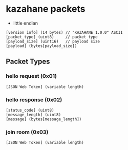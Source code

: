 # kazahane packets

- little endian

```
[version info] (14 bytes) // "KAZAHANE 1.0.0" ASCII
[packet_type] (uint8)     // packet type
[payload_size] (uint16)   // payload size
[payload] (bytes[payload_size])
```

## Packet Types

### hello request (0x01)

```
[JSON Web Token] (variable length)
```

### hello response (0x02)

```
[status_code] (uint8)
[message_length] (uint8)
[message] (bytes[message_length])
```

### join room (0x03)

```
[JSON Web Token] (variable length)
```
